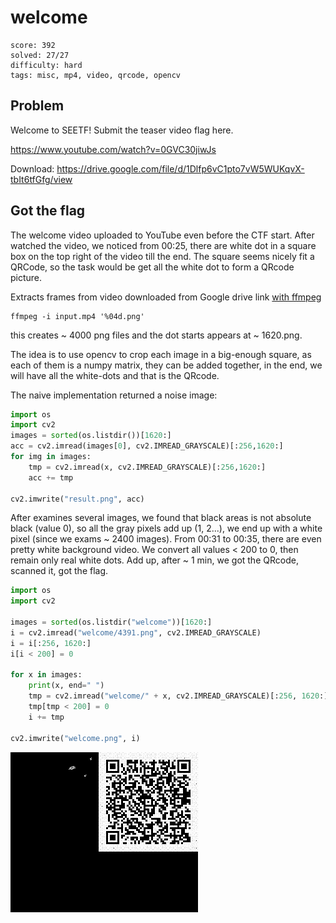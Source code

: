 # welcome

```
score: 392
solved: 27/27
difficulty: hard
tags: misc, mp4, video, qrcode, opencv
```

## Problem
Welcome to SEETF! Submit the teaser video flag here.

https://www.youtube.com/watch?v=0GVC30jiwJs

Download: https://drive.google.com/file/d/1Dlfp6vC1pto7vW5WUKqvX-tbIt6tfGfg/view

## Got the flag
The welcome video uploaded to YouTube even before the CTF start.
After watched the video, we noticed from 00:25, there are white dot in a
square box on the top right of the video till the end.
The square seems nicely fit a QRCode, so the task would be get all the white
dot to form a QRcode picture.

Extracts frames from video downloaded from Google drive link [with ffmpeg](https://stackoverflow.com/a/66524095/807703)

```
ffmpeg -i input.mp4 '%04d.png'
```

this creates ~ 4000 png files and the dot starts appears at ~ 1620.png.

The idea is to use opencv to crop each image in a big-enough square, as each
of them is a numpy matrix, they can be added together, in the end, we will
have all the white-dots and that is the QRcode.

The naive implementation returned a noise image:

```py
import os
import cv2
images = sorted(os.listdir())[1620:]
acc = cv2.imread(images[0], cv2.IMREAD_GRAYSCALE)[:256,1620:]
for img in images:
    tmp = cv2.imread(x, cv2.IMREAD_GRAYSCALE)[:256,1620:]
    acc += tmp

cv2.imwrite("result.png", acc)
```

After examines several images, we found that black areas is not absolute black
(value 0), so all the gray pixels add up (1, 2...), we end up with a white pixel
(since we exams ~ 2400 images).
From 00:31 to 00:35, there are even pretty white background video. We convert all
values < 200 to 0, then remain only real white dots.
Add up, after ~ 1 min, we got the QRcode, scanned it, got the flag.

```py
import os
import cv2

images = sorted(os.listdir("welcome"))[1620:]
i = cv2.imread("welcome/4391.png", cv2.IMREAD_GRAYSCALE)
i = i[:256, 1620:]
i[i < 200] = 0

for x in images:
    print(x, end=" ")
    tmp = cv2.imread("welcome/" + x, cv2.IMREAD_GRAYSCALE)[:256, 1620:]
    tmp[tmp < 200] = 0
    i += tmp

cv2.imwrite("welcome.png", i)
```

![welcome.png](./welcome.png)
